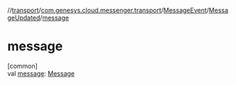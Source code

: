 //[transport](../../../../index.md)/[com.genesys.cloud.messenger.transport](../../index.md)/[MessageEvent](../index.md)/[MessageUpdated](index.md)/[message](message.md)

# message

[common]\
val [message](message.md): [Message](../../-message/index.md)
